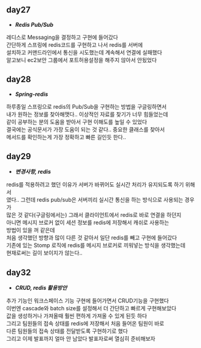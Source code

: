 ## day27
- ***Redis Pub/Sub***

레디스로 Messaging을 결정하고 구현에 들어갔다<br>
간단하게 스프링에 redis코드를 구현하고 나서 redis를 서버에<br>
설치하고 커맨드라인에서 통신을 시도했는데 계속해서 연결에 실패했다<br>
알고보니 ec2보안 그룹에서 포트허용설정을 해주지 않아서 안됬었다<br>

## day28
- ***Spring-redis***

하루종일 스프링으로 redis의 Pub/Sub을 구현하는 방법을 구글링하면서<br>
내가 원하는 정보를 찾아해맷다.. 이상적인 자료를 찾기가 너무 힘들었는데<br>
같이 공부하는 분의 도움을 받아서 구현 이해도를 높일 수 있었다<br>
결국에는 공식문서가 가장 도움이 되는 것 같다.. 중요한 클래스를 찾아서<br>
메서드를 확인하는게 가장 정확하고 빠른 길인듯 한다..<br>

## day29
- ***변경사항, redis***

redis를 적용하려고 했던 이유가 서버가 바뀌어도 실시간 처리가 유지되도록 하기 위해서<br>
였다.. 그런데 redis pub/sub은 서버끼리 실시간 통신을 하는 방식으로 사용되는 경우가<br>
많은 것 같다(구글링에서는) 그래서 클라이언트에서 redis로 바로 연결을 하던지<br>
아니면 메시지 브로커 없이  세션 정보를 redis에 저장해서 캐쉬로 사용하는<br>
방법이 있을 꺼 같은데<br>
처음 생각했던 방향과 많이 다른 것 같아서 일단 redis를 빼고 구현에 들어갔다<br>
기존에 있는 Stomp 로직에 redis를 메시지 브로커로 끼워넣는 방식을 생각했는데<br>
현재로써는 길이 보이지가 않는다..<br>

## day32
- ***CRUD, redis 활용방안***

추가 기능인 워크스페이스 기능 구현에 들어가면서 CRUD기능을 구현했다<br>
이번엔 cascade와 batch size를 설정해서 더 간단하고 빠르게 구현해보았다<br>
값을 생성하거나 가져올때 훨씬 편하게 가져올 수 있게 된듯 하다<br>
그리고 팀원들의 접속 상태를 redis에 저장해서 처음 들어온 팀원이 바로<br>
다른 팀원들의 접속 상태를 전달받도록 구현하기로 했다<br>
그리고 이제 발표까지 얼마 안 남았다 발표자로써 열심히 준비해보자<br>

